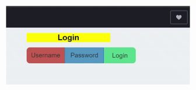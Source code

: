 <img src="https://github.com/meetxpress/Codepens/blob/main/Login%20Form%20with%20Hidden%20Fields/output.gif"/>
